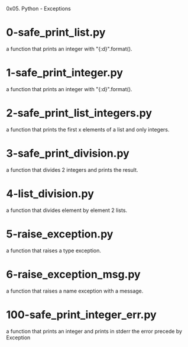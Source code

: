 0x05. Python - Exceptions

# 0-safe_print_list.py
a function that prints an integer with "{:d}".format().

# 1-safe_print_integer.py
a function that prints an integer with "{:d}".format().

# 2-safe_print_list_integers.py
a function that prints the first x elements of a list and only integers.

# 3-safe_print_division.py
a function that divides 2 integers and prints the result.

# 4-list_division.py
a function that divides element by element 2 lists.

# 5-raise_exception.py
a function that raises a type exception.

# 6-raise_exception_msg.py
a function that raises a name exception with a message.

# 100-safe_print_integer_err.py
a function that prints an integer and prints in stderr the error precede by Exception
